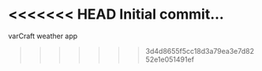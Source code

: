 <<<<<<< HEAD
Initial commit...
=======
varCraft weather app
>>>>>>> 3d4d8655f5cc18d3a79ea3e7d8252e1e051491ef
